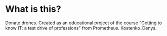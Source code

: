 # What is this?
Donate drones.
Created as an educational project of the course "Getting to know IT: a test drive of professions" from Prometheus. Kostenko_Denys.